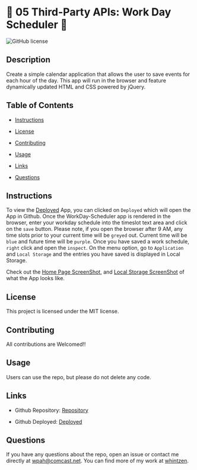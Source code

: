 # :memo: 05 Third-Party APIs: Work Day Scheduler :calendar:
  

![GitHub license](https://img.shields.io/badge/license-MIT-blue.svg) 


## Description 

Create a simple calendar application that allows the user to save events for each hour of the day. This app will run in the browser and feature dynamically updated HTML and CSS powered by jQuery.

## Table of Contents

* [Instructions](#instructions)

* [License](#license)

* [Contributing](#contributing)

* [Usage](#usage)

* [Links](#links)

* [Questions](#questions)


## Instructions

To view the [Deployed](https://whintzen.github.io/WorkDay-Scheduler/index.html) App, you can clicked on `Deployed` which will open the App in Github.   Once the WorkDay-Scheduler app is rendered in the browser, enter your workday schedule into the timeslot text area and click on the `save` button.  Please note, if you open the browser after 9 AM, any time slots prior to your current time will be `greyed` out.  Current time will be `blue` and future time will be `purple`.   Once you have saved a work schedule, `right` click and open the `inspect`.  On the menu option, go to `Application` and `Local Storage` and the entries you have saved is displayed in Local Storage.

Check out the [Home Page ScreenShot](https://github.com/whintzen/WorkDay-Scheduler/blob/master/images/Screenshot-Home.png), and [Local Storage ScreenShot](https://github.com/whintzen/WorkDay-Scheduler/blob/master/images/Screenshot-Local-Storage.png) of what the App looks like.

## License

This project is licensed under the MIT license.

## Contributing

All contributions are Welcomed!!

## Usage

Users can use the repo, but please do not delete any code.

## Links
* Github Repository: 
    [Repository](https://github.com/whintzen/WorkDay-Scheduler)
  
* Github Deployed: 
    [Deployed](https://whintzen.github.io/WorkDay-Scheduler/index.html)
    
## Questions

If you have any questions about the repo, open an issue or contact me directly at wpah@comcast.net. You can find more of my work at [whintzen](https://github.com/whintzen/).

